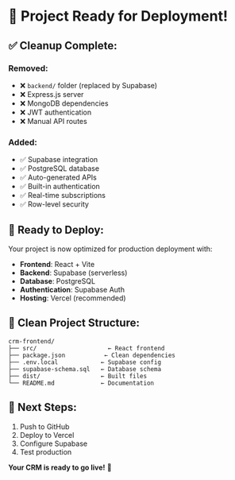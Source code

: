 # 🚀 Project Ready for Deployment!

## ✅ **Cleanup Complete:**

### **Removed:**
- ❌ `backend/` folder (replaced by Supabase)
- ❌ Express.js server
- ❌ MongoDB dependencies
- ❌ JWT authentication
- ❌ Manual API routes

### **Added:**
- ✅ Supabase integration
- ✅ PostgreSQL database
- ✅ Auto-generated APIs
- ✅ Built-in authentication
- ✅ Real-time subscriptions
- ✅ Row-level security

## 🎯 **Ready to Deploy:**

Your project is now optimized for production deployment with:
- **Frontend**: React + Vite
- **Backend**: Supabase (serverless)
- **Database**: PostgreSQL
- **Authentication**: Supabase Auth
- **Hosting**: Vercel (recommended)

## 📁 **Clean Project Structure:**
```
crm-frontend/
├── src/                    ← React frontend
├── package.json           ← Clean dependencies
├── .env.local            ← Supabase config
├── supabase-schema.sql   ← Database schema
├── dist/                 ← Built files
└── README.md             ← Documentation
```

## 🚀 **Next Steps:**
1. Push to GitHub
2. Deploy to Vercel
3. Configure Supabase
4. Test production

**Your CRM is ready to go live!** 🎉
